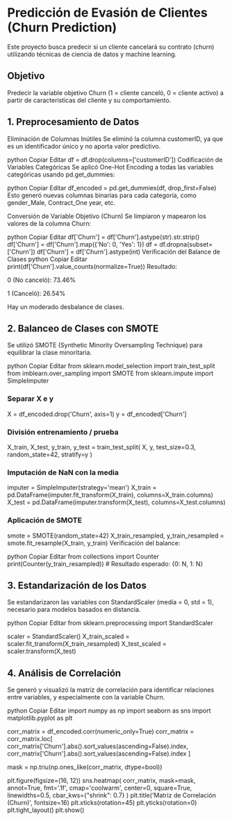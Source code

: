 # Predicción de Evasión de Clientes (Churn Prediction)
 
Este proyecto busca predecir si un cliente cancelará su contrato (churn) utilizando técnicas de ciencia de datos y machine learning.

 ## Objetivo
Predecir la variable objetivo Churn (1 = cliente canceló, 0 = cliente activo) a partir de características del cliente y su comportamiento.

## 1. Preprocesamiento de Datos
 Eliminación de Columnas Inútiles
Se eliminó la columna customerID, ya que es un identificador único y no aporta valor predictivo.

python
Copiar
Editar
df = df.drop(columns=['customerID'])
 Codificación de Variables Categóricas
Se aplicó One-Hot Encoding a todas las variables categóricas usando pd.get_dummies:

python
Copiar
Editar
df_encoded = pd.get_dummies(df, drop_first=False)
Esto generó nuevas columnas binarias para cada categoría, como gender_Male, Contract_One year, etc.

 Conversión de Variable Objetivo (Churn)
Se limpiaron y mapearon los valores de la columna Churn:

python
Copiar
Editar
df['Churn'] = df['Churn'].astype(str).str.strip()
df['Churn'] = df['Churn'].map({'No': 0, 'Yes': 1})
df = df.dropna(subset=['Churn'])
df['Churn'] = df['Churn'].astype(int)
 Verificación del Balance de Clases
python
Copiar
Editar
print(df['Churn'].value_counts(normalize=True))
Resultado:

0 (No canceló): 73.46%

1 (Canceló): 26.54%

Hay un moderado desbalance de clases.

## 2. Balanceo de Clases con SMOTE
Se utilizó SMOTE (Synthetic Minority Oversampling Technique) para equilibrar la clase minoritaria.

python
Copiar
Editar
from sklearn.model_selection import train_test_split
from imblearn.over_sampling import SMOTE
from sklearn.impute import SimpleImputer

### Separar X e y
X = df_encoded.drop('Churn', axis=1)
y = df_encoded['Churn']

### División entrenamiento / prueba
X_train, X_test, y_train, y_test = train_test_split(
    X, y, test_size=0.3, random_state=42, stratify=y
)

### Imputación de NaN con la media
imputer = SimpleImputer(strategy='mean')
X_train = pd.DataFrame(imputer.fit_transform(X_train), columns=X_train.columns)
X_test = pd.DataFrame(imputer.transform(X_test), columns=X_test.columns)

### Aplicación de SMOTE
smote = SMOTE(random_state=42)
X_train_resampled, y_train_resampled = smote.fit_resample(X_train, y_train)
Verificación del balance:

python
Copiar
Editar
from collections import Counter
print(Counter(y_train_resampled))  # Resultado esperado: {0: N, 1: N}
## 3. Estandarización de los Datos
Se estandarizaron las variables con StandardScaler (media = 0, std = 1), necesario para modelos basados en distancia.

python
Copiar
Editar
from sklearn.preprocessing import StandardScaler

scaler = StandardScaler()
X_train_scaled = scaler.fit_transform(X_train_resampled)
X_test_scaled = scaler.transform(X_test)
## 4. Análisis de Correlación
Se generó y visualizó la matriz de correlación para identificar relaciones entre variables, y especialmente con la variable Churn.

python
Copiar
Editar
import numpy as np
import seaborn as sns
import matplotlib.pyplot as plt

corr_matrix = df_encoded.corr(numeric_only=True)
corr_matrix = corr_matrix.loc[
    corr_matrix['Churn'].abs().sort_values(ascending=False).index,
    corr_matrix['Churn'].abs().sort_values(ascending=False).index
]

mask = np.triu(np.ones_like(corr_matrix, dtype=bool))

plt.figure(figsize=(16, 12))
sns.heatmap(
    corr_matrix,
    mask=mask,
    annot=True,
    fmt='.1f',
    cmap='coolwarm',
    center=0,
    square=True,
    linewidths=0.5,
    cbar_kws={"shrink": 0.7}
)
plt.title('Matriz de Correlación (Churn)', fontsize=16)
plt.xticks(rotation=45)
plt.yticks(rotation=0)
plt.tight_layout()
plt.show()
